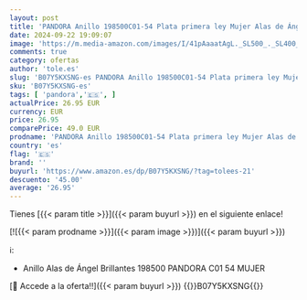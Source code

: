 ```yaml
---
layout: post
title: 'PANDORA Anillo 198500C01-54 Plata primera ley Mujer Alas de Ángel Brillantes'
date: 2024-09-22 19:09:07
image: 'https://m.media-amazon.com/images/I/41pAaaatAgL._SL500_._SL400_.jpg'
comments: true
category: ofertas
author: 'tole.es'
slug: 'B07Y5KXSNG-es PANDORA Anillo 198500C01-54 Plata primera ley Mujer Alas...'
sku: 'B07Y5KXSNG-es'
tags: [ 'pandora','🇪🇸', ]
actualPrice: 26.95 EUR
currency: EUR
price: 26.95
comparePrice: 49.0 EUR
prodname: 'PANDORA Anillo 198500C01-54 Plata primera ley Mujer Alas de Ángel Brillantes'
country: 'es'
flag: '🇪🇸'
brand: ''
buyurl: 'https://www.amazon.es/dp/B07Y5KXSNG/?tag=tolees-21'
descuento: '45.00'
average: '26.95'
---
```


Tienes [{{< param title >}}]({{< param buyurl >}}) en el siguiente enlace!

[![{{< param prodname >}}]({{< param image >}})]({{< param buyurl >}})

ℹ️:

- Anillo Alas de Ángel Brillantes 198500 PANDORA C01 54 MUJER

[🛒 Accede a la oferta!!]({{< param buyurl >}})
{{<world>}}B07Y5KXSNG{{</world>}}
